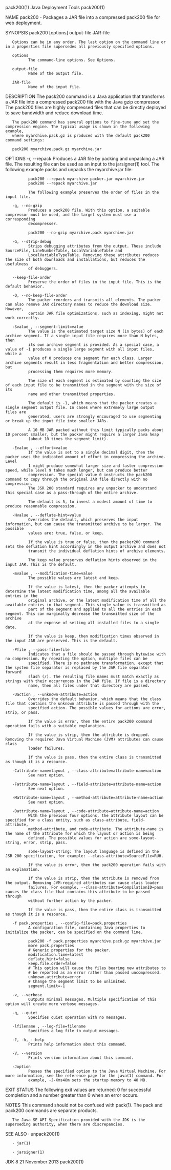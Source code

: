 pack200(1)                                                     Java Deployment Tools                                                    pack200(1)

NAME
       pack200 - Packages a JAR file into a compressed pack200 file for web deployment.

SYNOPSIS
       pack200 [options] output-file JAR-file

       Options can be in any order. The last option on the command line or in a properties file supersedes all previously specified options.

       options
              The command-line options. See Options.

       output-file
              Name of the output file.

       JAR-file
              Name of the input file.

DESCRIPTION
       The pack200 command is a Java application that transforms a JAR file into a compressed pack200 file with the Java gzip compressor. The
       pack200 files are highly compressed files that can be directly deployed to save bandwidth and reduce download time.

       The pack200 command has several options to fine-tune and set the compression engine. The typical usage is shown in the following example,
       where myarchive.pack.gz is produced with the default pack200 command settings:

       pack200 myarchive.pack.gz myarchive.jar

OPTIONS
       -r, --repack
              Produces a JAR file by packing and unpacking a JAR file. The resulting file can be used as an input to the jarsigner(1) tool. The
              following example packs and unpacks the myarchive.jar file:

              pack200 --repack myarchive-packer.jar myarchive.jar
              pack200 --repack myarchive.jar

              The following example preserves the order of files in the input file.

       -g, --no-gzip
              Produces a pack200 file. With this option, a suitable compressor must be used, and the target system must use a corresponding
              decompresser.

              pack200 --no-gzip myarchive.pack myarchive.jar

       -G, --strip-debug
              Strips debugging attributes from the output. These include SourceFile, LineNumberTable, LocalVariableTable and
              LocalVariableTypeTable. Removing these attributes reduces the size of both downloads and installations, but reduces the usefulness
              of debuggers.

       --keep-file-order
              Preserve the order of files in the input file. This is the default behavior.

       -O, --no-keep-file-order
              The packer reorders and transmits all elements. The packer can also remove JAR directory names to reduce the download size. However,
              certain JAR file optimizations, such as indexing, might not work correctly.

       -Svalue , --segment-limit=value
              The value is the estimated target size N (in bytes) of each archive segment. If a single input file requires more than N bytes, then
              its own archive segment is provided. As a special case, a value of -1 produces a single large segment with all input files, while a
              value of 0 produces one segment for each class. Larger archive segments result in less fragmentation and better compression, but
              processing them requires more memory.

              The size of each segment is estimated by counting the size of each input file to be transmitted in the segment with the size of its
              name and other transmitted properties.

              The default is -1, which means that the packer creates a single segment output file. In cases where extremely large output files are
              generated, users are strongly encouraged to use segmenting or break up the input file into smaller JARs.

              A 10 MB JAR packed without this limit typically packs about 10 percent smaller, but the packer might require a larger Java heap
              (about 10 times the segment limit).

       -Evalue , --effort=value
              If the value is set to a single decimal digit, then the packer uses the indicated amount of effort in compressing the archive. Level
              1 might produce somewhat larger size and faster compression speed, while level 9 takes much longer, but can produce better
              compression. The special value 0 instructs the pack200 command to copy through the original JAR file directly with no compression.
              The JSR 200 standard requires any unpacker to understand this special case as a pass-through of the entire archive.

              The default is 5, to invest a modest amount of time to produce reasonable compression.

       -Hvalue , --deflate-hint=value
              Overrides the default, which preserves the input information, but can cause the transmitted archive to be larger. The possible
              values are: true, false, or keep.

              If the value is true or false, then the packer200 command sets the deflation hint accordingly in the output archive and does not
              transmit the individual deflation hints of archive elements.

              The keep value preserves deflation hints observed in the input JAR. This is the default.

       -mvalue , --modification-time=value
              The possible values are latest and keep.

              If the value is latest, then the packer attempts to determine the latest modification time, among all the available entries in the
              original archive, or the latest modification time of all the available entries in that segment. This single value is transmitted as
              part of the segment and applied to all the entries in each segment. This can marginally decrease the transmitted size of the archive
              at the expense of setting all installed files to a single date.

              If the value is keep, then modification times observed in the input JAR are preserved. This is the default.

       -Pfile , --pass-file=file
              Indicates that a file should be passed through bytewise with no compression. By repeating the option, multiple files can be
              specified. There is no pathname transformation, except that the system file separator is replaced by the JAR file separator forward
              slash (/). The resulting file names must match exactly as strings with their occurrences in the JAR file. If file is a directory
              name, then all files under that directory are passed.

       -Uaction , --unknown-attribute=action
              Overrides the default behavior, which means that the class file that contains the unknown attribute is passed through with the
              specified action. The possible values for actions are error, strip, or pass.

              If the value is error, then the entire pack200 command operation fails with a suitable explanation.

              If the value is strip, then the attribute is dropped. Removing the required Java Virtual Machine (JVM) attributes can cause class
              loader failures.

              If the value is pass, then the entire class is transmitted as though it is a resource.

       -Cattribute-name=layout , --class-attribute=attribute-name=action
              See next option.

       -Fattribute-name=layout , --field-attribute=attribute-name=action
              See next option.

       -Mattribute-name=layout , --method-attribute=attribute-name=action
              See next option.

       -Dattribute-name=layout , --code-attribute=attribute-name=action
              With the previous four options, the attribute layout can be specified for a class entity, such as class-attribute, field-attribute,
              method-attribute, and code-attribute. The attribute-name is the name of the attribute for which the layout or action is being
              defined. The possible values for action are some-layout-string, error, strip, pass.

              some-layout-string: The layout language is defined in the JSR 200 specification, for example: --class-attribute=SourceFile=RUH.

              If the value is error, then the pack200 operation fails with an explanation.

              If the value is strip, then the attribute is removed from the output. Removing JVM-required attributes can cause class loader
              failures. For example, --class-attribute=CompilationID=pass causes the class file that contains this attribute to be passed through
              without further action by the packer.

              If the value is pass, then the entire class is transmitted as though it is a resource.

       -f pack.properties , --config-file=pack.properties
              A configuration file, containing Java properties to initialize the packer, can be specified on the command line.

              pack200 -f pack.properties myarchive.pack.gz myarchive.jar
              more pack.properties
              # Generic properties for the packer.
              modification.time=latest
              deflate.hint=false
              keep.file.order=false
              # This option will cause the files bearing new attributes to
              # be reported as an error rather than passed uncompressed.
              unknown.attribute=error
              # Change the segment limit to be unlimited.
              segment.limit=-1

       -v, --verbose
              Outputs minimal messages. Multiple specification of this option will create more verbose messages.

       -q, --quiet
              Specifies quiet operation with no messages.

       -lfilename , --log-file=filename
              Specifies a log file to output messages.

       -?, -h, --help
              Prints help information about this command.

       -V, --version
              Prints version information about this command.

       -Joption
              Passes the specified option to the Java Virtual Machine. For more information, see the reference page for the java(1) command. For
              example, -J-Xms48m sets the startup memory to 48 MB.

EXIT STATUS
       The following exit values are returned: 0 for successful completion and a number greater than 0 when an error occurs.

NOTES
       This command should not be confused with pack(1). The pack and pack200 commands are separate products.

       The Java SE API Specification provided with the JDK is the superseding authority, when there are discrepancies.

SEE ALSO
       · unpack200(1)

       · jar(1)

       · jarsigner(1)

JDK 8                                                            21 November 2013                                                       pack200(1)
